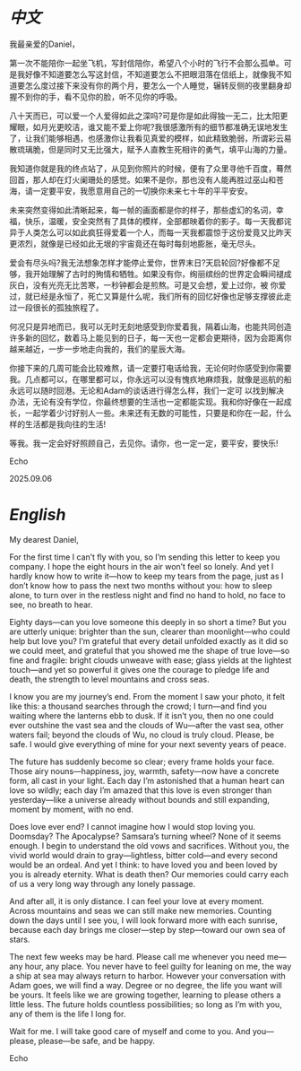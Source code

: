 # _中文_

我最亲爱的Daniel，

第一次不能陪你一起坐飞机，写封信陪你，希望八个小时的飞行不会那么孤单。可是我好像不知道要怎么写这封信，不知道要怎么不把眼泪落在信纸上，就像我不知道要怎么度过接下来没有你的两个月，要怎么一个人睡觉，辗转反侧的夜里翻身却握不到你的手，看不见你的脸，听不见你的呼吸。

八十天而已，可以爱一个人爱得如此之深吗?可是你是如此得独一无二，比太阳更耀眼，如月光更皎洁，谁又能不爱上你呢?我很感激所有的细节都准确无误地发生了，让我们能够相遇，也感激你让我看见真爱的模样，如此精致脆弱，所谓彩云易散琉璃脆，但是同时又无比强大，赋予人直教生死相许的勇气，填平山海的力量。

我知道你就是我的终点站了，从见到你照片的时候，便有了众里寻他千百度，蓦然回首，那人却在灯火阑珊处的感觉。如果不是你，那也没有人能再胜过巫山和苍海，请一定要平安，我愿意用自己的一切换你未来七十年的平平安安。

未来突然变得如此清晰起来，每一帧的画面都是你的样子，那些虚幻的名词，幸福，快乐，温暖，安全突然有了具体的模样，全部都映着你的影子。每一天我都诧异于人类怎么可以如此疯狂得爱着一个人，而每一天我都震惊于这份爱竟又比昨天更浓烈，就像是已经如此无垠的宇宙竟还在每时每刻地膨胀，毫无尽头。

爱会有尽头吗?我无法想象怎样才能停止爱你，世界末日?天启轮回?好像都不足够，我开始理解了古时的殉情和牺牲。如果没有你，绚丽缤纷的世界定会瞬间褪成灰白，没有光亮无比苦寒，一秒钟都会是煎熬。可是又会想，爱上过你，被
你爱过，就已经是永恒了，死亡又算是什么呢，我们所有的回忆好像也足够支撑彼此走过一段很长的孤独旅程了。

何况只是异地而已，我可以无时无刻地感受到你爱着我，隔着山海，也能共同创造许多新的回忆，数着马上能见到的日子，每一天也一定都会更期待，因为会距离你越来越近，一步一步地走向我的，我们的星辰大海。

你接下来的几周可能会比较难熬，请一定要打电话给我，无论何时你感受到你需要我。几点都可以，在哪里都可以，你永远可以没有愧疚地麻烦我，就像是巡航的船永远可以随时回港。无论和Adam的谈话进行得怎么样，我们一定可
以找到解决办法，无论有没有学位，你最终想要的生活也一定都能实现。我和你好像在一起成长，一起学着少讨好别人一些。未来还有无数的可能性，只要是和你在一起，什么样的生活都是我向往的生活!

等我。我一定会好好照顾自己，去见你。请你，也一定一定，要平安，要快乐!

Echo

2025.09.06

# _English_

My dearest Daniel,

For the first time I can’t fly with you, so I’m sending this letter to keep you company. I hope the eight hours in the air won’t feel so lonely. And yet I hardly know how to write it—how to keep my tears from the page, just as I don’t know how to pass the next two months without you: how to sleep alone, to turn over in the restless night and find no hand to hold, no face to see, no breath to hear.

Eighty days—can you love someone this deeply in so short a time? But you are utterly unique: brighter than the sun, clearer than moonlight—who could help but love you? I’m grateful that every detail unfolded exactly as it did so we could meet, and grateful that you showed me the shape of true love—so fine and fragile: bright clouds unweave with ease; glass yields at the lightest touch—and yet so powerful it gives one the courage to pledge life and death, the strength to level mountains and cross seas.

I know you are my journey’s end. From the moment I saw your photo, it felt like this: a thousand searches through the crowd; I turn—and find you waiting where the lanterns ebb to dusk. If it isn’t you, then no one could ever outshine the vast sea and the clouds of Wu—after the vast sea, other waters fail; beyond the clouds of Wu, no cloud is truly cloud. Please, be safe. I would give everything of mine for your next seventy years of peace.

The future has suddenly become so clear; every frame holds your face. Those airy nouns—happiness, joy, warmth, safety—now have a concrete form, all cast in your light. Each day I’m astonished that a human heart can love so wildly; each day I’m amazed that this love is even stronger than yesterday—like a universe already without bounds and still expanding, moment by moment, with no end.

Does love ever end? I cannot imagine how I would stop loving you. Doomsday? The Apocalypse? Samsara’s turning wheel? None of it seems enough. I begin to understand the old vows and sacrifices. Without you, the vivid world would drain to gray—lightless, bitter cold—and every second would be an ordeal. And yet I think: to have loved you and been loved by you is already eternity. What is death then? Our memories could carry each of us a very long way through any lonely passage.

And after all, it is only distance. I can feel your love at every moment. Across mountains and seas we can still make new memories. Counting down the days until I see you, I will look forward more with each sunrise, because each day brings me closer—step by step—toward our own sea of stars.

The next few weeks may be hard. Please call me whenever you need me—any hour, any place. You never have to feel guilty for leaning on me, the way a ship at sea may always return to harbor. However your conversation with Adam goes, we will find a way. Degree or no degree, the life you want will be yours. It feels like we are growing together, learning to please others a little less. The future holds countless possibilities; so long as I’m with you, any of them is the life I long for.

Wait for me. I will take good care of myself and come to you. And you—please, please—be safe, and be happy.

Echo